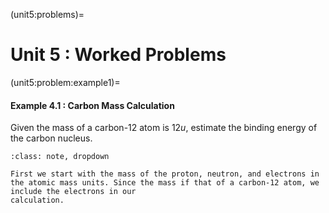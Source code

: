 (unit5:problems)=
# Unit 5 : Worked Problems

(unit5:problem:example1)=
#### Example 4.1 : Carbon Mass Calculation
Given the mass of a carbon-12 atom is $12u$, estimate the binding energy of the carbon nucleus.
```{admonition} Solution
:class: note, dropdown

First we start with the mass of the proton, neutron, and electrons in the atomic mass units. Since the mass if that of a carbon-12 atom, we include the electrons in our 
calculation.
```